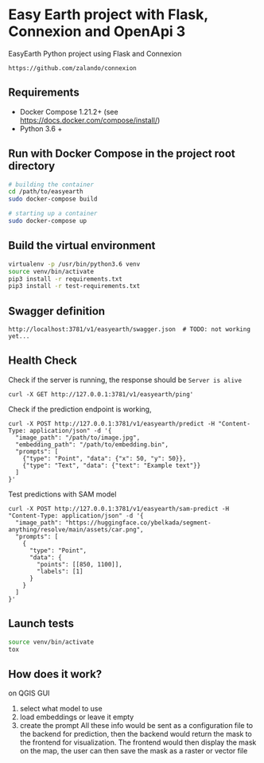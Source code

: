 # Easy Earth project with Flask, Connexion and OpenApi 3


EasyEarth Python project using Flask and Connexion

```http
https://github.com/zalando/connexion
```

## Requirements

* Docker Compose 1.21.2+ (see https://docs.docker.com/compose/install/)
* Python 3.6 +

## Run with Docker Compose in the project root directory

```bash
# building the container
cd /path/to/easyearth
sudo docker-compose build

# starting up a container
sudo docker-compose up
```

## Build the virtual environment

```bash
virtualenv -p /usr/bin/python3.6 venv
source venv/bin/activate
pip3 install -r requirements.txt
pip3 install -r test-requirements.txt
```

## Swagger definition

```http
http://localhost:3781/v1/easyearth/swagger.json  # TODO: not working yet...
```

## Health Check

Check if the server is running, the response should be `Server is alive`
```
curl -X GET http://127.0.0.1:3781/v1/easyearth/ping'

```

Check if the prediction endpoint is working, 
```
curl -X POST http://127.0.0.1:3781/v1/easyearth/predict -H "Content-Type: application/json" -d '{
  "image_path": "/path/to/image.jpg",
  "embedding_path": "/path/to/embedding.bin",
  "prompts": [
    {"type": "Point", "data": {"x": 50, "y": 50}},
    {"type": "Text", "data": {"text": "Example text"}}
  ]
}'

```

Test predictions with SAM model
```
curl -X POST http://127.0.0.1:3781/v1/easyearth/sam-predict -H "Content-Type: application/json" -d '{
  "image_path": "https://huggingface.co/ybelkada/segment-anything/resolve/main/assets/car.png",
  "prompts": [
    {
      "type": "Point",
      "data": {
        "points": [[850, 1100]],
        "labels": [1]
      }
    }
  ]
}'

```

## Launch tests

```bash
source venv/bin/activate
tox
```

## How does it work?
on QGIS GUI
1. select what model to use
2. load embeddings or leave it empty
3. create the prompt 
All these info would be sent as a configuration file to the backend for prediction, then the backend would return the mask to the frontend for visualization.
The frontend would then display the mask on the map, the user can then save the mask as a raster or vector file
